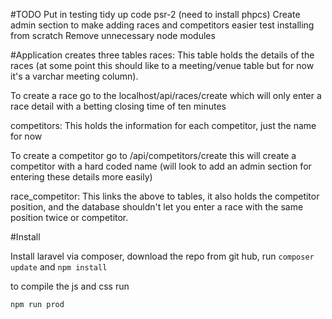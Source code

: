 #TODO
Put in testing
tidy up code psr-2 (need to install phpcs)
Create admin section to make adding races and competitors easier
test installing from scratch
Remove unnecessary node modules


#Application creates three tables
races: This table holds the details of the races (at some point this should like to a meeting/venue table but for now it's a varchar meeting column).

To create a race go to the localhost/api/races/create which will only enter a race detail with a betting closing time of ten minutes


competitors: This holds the information for each competitor, just the name for now

To create a competitor go to /api/competitors/create this will create a competitor with a hard coded name (will look to add an admin section for entering these details more easily)

race_competitor: This links the above to tables, it also holds the competitor position, and the database shouldn't let you enter a race with the same position twice or competitor.


#Install

Install laravel via composer, download the repo from git hub, run `composer update` and `npm install`

to compile the js and css run 

`npm run prod`